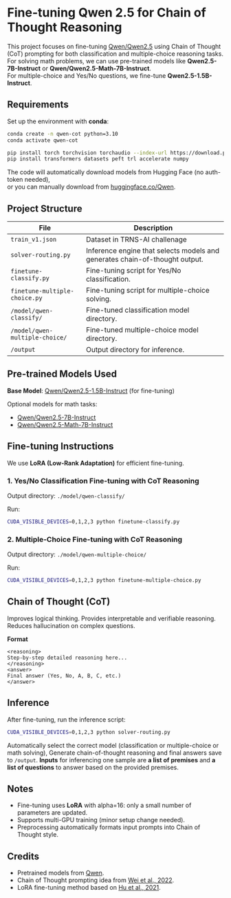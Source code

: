 # Fine-tuning Qwen 2.5 for Chain of Thought Reasoning

This project focuses on fine-tuning [Qwen/Qwen2.5](https://huggingface.co/Qwen) using Chain of Thought (CoT) prompting for both classification and multiple-choice reasoning tasks.  
For solving math problems, we can use pre-trained models like **Qwen2.5-7B-Instruct** or **Qwen/Qwen2.5-Math-7B-Instruct**.  
For multiple-choice and Yes/No questions, we fine-tune **Qwen2.5-1.5B-Instruct**.

## Requirements

Set up the environment with **conda**:

```bash
conda create -n qwen-cot python=3.10
conda activate qwen-cot

pip install torch torchvision torchaudio --index-url https://download.pytorch.org/whl/cu118
pip install transformers datasets peft trl accelerate numpy
```

The code will automatically download models from Hugging Face (no auth-token needed),  
or you can manually download from [huggingface.co/Qwen](https://huggingface.co/Qwen).

## Project Structure

| File                         | Description                                        |
|-------------------------------|----------------------------------------------------|
| `train_v1.json`               | Dataset in TRNS-AI challenage                      |
| `solver-routing.py`           | Inference engine that selects models and generates chain-of-thought output. |
| `finetune-classify.py`        | Fine-tuning script for Yes/No classification.       |
| `finetune-multiple-choice.py` | Fine-tuning script for multiple-choice solving.     |
| `/model/qwen-classify/`       | Fine-tuned classification model directory.          |
| `/model/qwen-multiple-choice/`| Fine-tuned multiple-choice model directory.         |
| `/output`                     | Output directory for inference.                     |


## Pre-trained Models Used

**Base Model**: [Qwen/Qwen2.5-1.5B-Instruct](https://huggingface.co/Qwen/Qwen2.5-1.5B-Instruct) (for fine-tuning)

Optional models for math tasks:

- [Qwen/Qwen2.5-7B-Instruct](https://huggingface.co/Qwen/Qwen2.5-7B-Instruct)
- [Qwen/Qwen2.5-Math-7B-Instruct](https://huggingface.co/Qwen/Qwen2.5-Math-7B-Instruct/tree/main)


## Fine-tuning Instructions

We use **LoRA (Low-Rank Adaptation)** for efficient fine-tuning.

### 1. Yes/No Classification Fine-tuning with CoT Reasoning
Output directory: `./model/qwen-classify/`

Run:

```bash
CUDA_VISIBLE_DEVICES=0,1,2,3 python finetune-classify.py
```

### 2. Multiple-Choice Fine-tuning with CoT Reasoning
Output directory: `./model/qwen-multiple-choice/`

Run:

```bash
CUDA_VISIBLE_DEVICES=0,1,2,3 python finetune-multiple-choice.py
```


## Chain of Thought (CoT)

Improves logical thinking.
Provides interpretable and verifiable reasoning.
Reduces hallucination on complex questions.

**Format**

```text
<reasoning>
Step-by-step detailed reasoning here...
</reasoning>
<answer>
Final answer (Yes, No, A, B, C, etc.)
</answer>
```


## Inference

After fine-tuning, run the inference script:

```bash
CUDA_VISIBLE_DEVICES=0,1,2,3 python solver-routing.py
```

Automatically select the correct model (classification or multiple-choice or math solving),
Generate chain-of-thought reasoning and final answers save to `/output`.
**Inputs** for inferencing one sample are **a list of premises** and **a list of questions** to answer based on the provided premises.

## Notes

- Fine-tuning uses **LoRA** with alpha=16: only a small number of parameters are updated.
- Supports multi-GPU training (minor setup change needed).
- Preprocessing automatically formats input prompts into Chain of Thought style.


## Credits

- Pretrained models from [Qwen](https://huggingface.co/Qwen).
- Chain of Thought prompting idea from [Wei et al., 2022](https://arxiv.org/abs/2201.11903).
- LoRA fine-tuning method based on [Hu et al., 2021](https://arxiv.org/abs/2106.09685).


